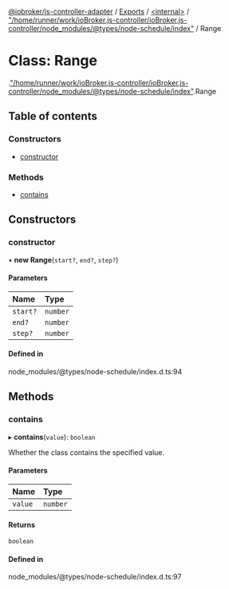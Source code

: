 [@iobroker/js-controller-adapter](../README.md) / [Exports](../modules.md) / [<internal\>](../modules/internal_.md) / ["/home/runner/work/ioBroker.js-controller/ioBroker.js-controller/node\_modules/@types/node-schedule/index"](../modules/internal_.__home_runner_work_ioBroker_js_controller_ioBroker_js_controller_node_modules__types_node_schedule_index_.md) / Range

# Class: Range

[<internal>](../modules/internal_.md).["/home/runner/work/ioBroker.js-controller/ioBroker.js-controller/node_modules/@types/node-schedule/index"](../modules/internal_.__home_runner_work_ioBroker_js_controller_ioBroker_js_controller_node_modules__types_node_schedule_index_.md).Range

## Table of contents

### Constructors

- [constructor](internal_.__home_runner_work_ioBroker_js_controller_ioBroker_js_controller_node_modules__types_node_schedule_index_.Range.md#constructor)

### Methods

- [contains](internal_.__home_runner_work_ioBroker_js_controller_ioBroker_js_controller_node_modules__types_node_schedule_index_.Range.md#contains)

## Constructors

### constructor

• **new Range**(`start?`, `end?`, `step?`)

#### Parameters

| Name | Type |
| :------ | :------ |
| `start?` | `number` |
| `end?` | `number` |
| `step?` | `number` |

#### Defined in

node_modules/@types/node-schedule/index.d.ts:94

## Methods

### contains

▸ **contains**(`value`): `boolean`

Whether the class contains the specified value.

#### Parameters

| Name | Type |
| :------ | :------ |
| `value` | `number` |

#### Returns

`boolean`

#### Defined in

node_modules/@types/node-schedule/index.d.ts:97
